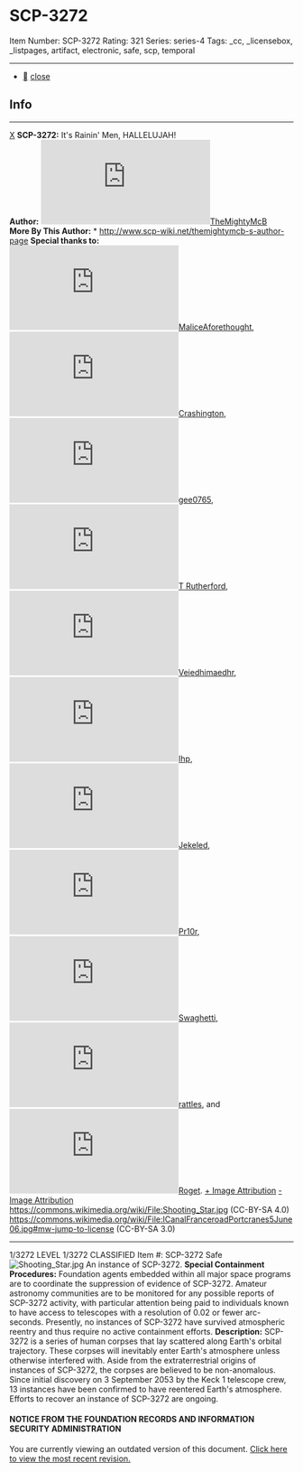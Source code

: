# SCP-3272
Item Number: SCP-3272
Rating: 321
Series: series-4
Tags: _cc, _licensebox, _listpages, artifact, electronic, safe, scp, temporal

---

  * [](javascript:;)
[close](javascript:;)
## Info
* * *
[X](javascript:;)
**SCP-3272:** It's Rainin' Men, HALLELUJAH!  
**Author:** [![TheMightyMcB](https://www.wikidot.com/avatar.php?userid=4483018&amp;size=small&amp;timestamp=1725332301)](http://www.wikidot.com/user:info/themightymcb)[TheMightyMcB](http://www.wikidot.com/user:info/themightymcb)  
**More By This Author:**
    * <http://www.scp-wiki.net/themightymcb-s-author-page>
**Special thanks to:**  
[![MaliceAforethought](https://www.wikidot.com/avatar.php?userid=2902864&amp;size=small&amp;timestamp=1725332301)](http://www.wikidot.com/user:info/maliceaforethought)[MaliceAforethought](http://www.wikidot.com/user:info/maliceaforethought), [![Crashington](https://www.wikidot.com/avatar.php?userid=5028224&amp;size=small&amp;timestamp=1725332301)](http://www.wikidot.com/user:info/crashington)[Crashington](http://www.wikidot.com/user:info/crashington), [![gee0765](https://www.wikidot.com/avatar.php?userid=5376871&amp;size=small&amp;timestamp=1725332301)](http://www.wikidot.com/user:info/gee0765)[gee0765](http://www.wikidot.com/user:info/gee0765), [![T Rutherford](https://www.wikidot.com/avatar.php?userid=4620432&amp;size=small&amp;timestamp=1725332301)](http://www.wikidot.com/user:info/t-rutherford)[T Rutherford](http://www.wikidot.com/user:info/t-rutherford), [![Veiedhimaedhr](https://www.wikidot.com/avatar.php?userid=3737554&amp;size=small&amp;timestamp=1725332301)](http://www.wikidot.com/user:info/veiedhimaedhr)[Veiedhimaedhr](http://www.wikidot.com/user:info/veiedhimaedhr), [![Ihp](https://www.wikidot.com/avatar.php?userid=8711838&amp;size=small&amp;timestamp=1725332301)](http://www.wikidot.com/user:info/ihp)[Ihp](http://www.wikidot.com/user:info/ihp), [![Jekeled](https://www.wikidot.com/avatar.php?userid=1349098&amp;size=small&amp;timestamp=1725332301)](http://www.wikidot.com/user:info/jekeled)[Jekeled](http://www.wikidot.com/user:info/jekeled), [![Pr10r](https://www.wikidot.com/avatar.php?userid=1992527&amp;size=small&amp;timestamp=1725332301)](http://www.wikidot.com/user:info/pr10r)[Pr10r](http://www.wikidot.com/user:info/pr10r), [![Swaghetti](https://www.wikidot.com/avatar.php?userid=2139646&amp;size=small&amp;timestamp=1725332301)](http://www.wikidot.com/user:info/swaghetti)[Swaghetti](http://www.wikidot.com/user:info/swaghetti), [![rattles](https://www.wikidot.com/avatar.php?userid=4377609&amp;size=small&amp;timestamp=1725332301)](http://www.wikidot.com/user:info/rattles)[rattles](http://www.wikidot.com/user:info/rattles), and [![Roget](https://www.wikidot.com/avatar.php?userid=7061118&amp;size=small&amp;timestamp=1725332301)](http://www.wikidot.com/user:info/roget)[Roget](http://www.wikidot.com/user:info/roget).
[\+ Image Attribution](javascript:;)
[\- Image Attribution](javascript:;)
<https://commons.wikimedia.org/wiki/File:Shooting_Star.jpg> (CC-BY-SA 4.0)  
<https://commons.wikimedia.org/wiki/File:ICanalFranceroadPortcranes5June06.jpg#mw-jump-to-license> (CC-BY-SA 3.0)
* * *

1/3272 LEVEL 1/3272
CLASSIFIED
Item #: SCP-3272
Safe
![Shooting_Star.jpg](https://scp-wiki.wdfiles.com/local--files/fragment:scp-3272-0/Shooting_Star.jpg)
An instance of SCP-3272.
**Special Containment Procedures:** Foundation agents embedded within all major space programs are to coordinate the suppression of evidence of SCP-3272. Amateur astronomy communities are to be monitored for any possible reports of SCP-3272 activity, with particular attention being paid to individuals known to have access to telescopes with a resolution of 0.02 or fewer arc-seconds.
Presently, no instances of SCP-3272 have survived atmospheric reentry and thus require no active containment efforts.
**Description:** SCP-3272 is a series of human corpses that lay scattered along Earth's orbital trajectory. These corpses will inevitably enter Earth's atmosphere unless otherwise interfered with. Aside from the extraterrestrial origins of instances of SCP-3272, the corpses are believed to be non-anomalous. Since initial discovery on 3 September 2053 by the Keck 1 telescope crew, 13 instances have been confirmed to have reentered Earth's atmosphere.
Efforts to recover an instance of SCP-3272 are ongoing.
#### NOTICE FROM THE FOUNDATION RECORDS AND INFORMATION SECURITY ADMINISTRATION
You are currently viewing an outdated version of this document. [Click here to view the most recent revision.](http://scp-wiki.wikidot.com/scp-3272/offset/1)